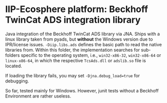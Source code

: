 # IIP-Ecosphere platform: Beckhoff TwinCat ADS integration library

Java integration of the Beckhoff TwinCat ADS library via JNA. Ships with a linux library taken from pyads, but 
**without** the Windows version due to IPR/license issues. ``-Diip.libs.ads`` defines the basic path to read the native libraries from. Within this folder, the implementation searches for sub-folders specific to the operating system, i.e., `win32-x86-32`, `win32-x86-64` or `linux-x86-64`, in which the respective ``TcsAds.dll`` or ``adslib.so`` file is located.

If loading the library fails, you may set ``-Djna.debug_load=true`` for debugging.

So far, tested mainly for Windows. However, junit tests without a Beckhoff Environment are rather useless.
